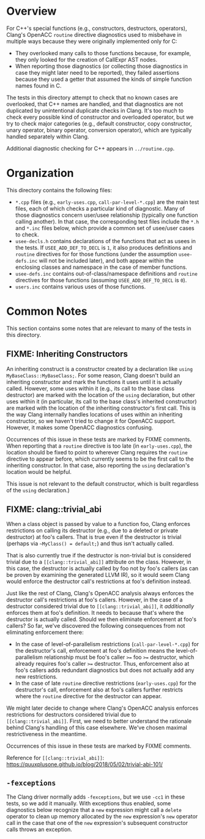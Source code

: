 # Overview

For C++'s special functions (e.g., constructors, destructors, operators),
Clang's OpenACC `routine` directive diagnostics used to misbehave in multiple
ways because they were originally implemented only for C:

* They overlooked many calls to those functions because, for example, they only
  looked for the creation of CallExpr AST nodes.
* When reporting those diagnostics (or collecting those diagnostics in case they
  might later need to be reported), they failed assertions because they used a
  getter that assumed the kinds of simple function names found in C.

The tests in this directory attempt to check that no known cases are overlooked,
that C++ names are handled, and that diagnostics are not duplicated by
unintentional duplicate checks in Clang.  It's too much to check every possible
kind of constructor and overloaded operator, but we try to check major
categories (e.g., default constructor, copy constructor, unary operator, binary
operator, conversion operator), which are typically handled separately within
Clang.

Additional diagnostic checking for C++ appears in `../routine.cpp`.

# Organization

This directory contains the following files:

* `*.cpp` files (e.g., `early-uses.cpp`, `call-par-level-*.cpp`) are the main
  test files, each of which checks a particular kind of diagnostic.  Many of
  those diagnostics concern user/usee relationship (typically one function
  calling another).  In that case, the corresponding test files include the
  `*.h` and `*.inc` files below, which provide a common set of usee/user cases
  to check.
* `usee-decls.h` contains declarations of the functions that act as usees in
  the tests.  If `USEE_ADD_DEF_TO_DECL` is `1`, it also produces definitions
  and `routine` directives for for those functions (under the assumption
  `usee-defs.inc` will not be included later), and both appear within the
  enclosing classes and namespace in the case of member functions.
* `usee-defs.inc` contains out-of-class/namespace definitions and `routine`
  directives for those functions (assuming `USEE_ADD_DEF_TO_DECL` is `0`).
* `users.inc` contains various uses of those functions.

# Common Notes

This section contains some notes that are relevant to many of the tests in this directory.

## FIXME: Inheriting Constructors

An inheriting construct is a constructor created by a declaration like
`using MyBaseClass::MyBaseClass;`.  For some reason, Clang doesn't build an
inheriting constructor and mark the functions it uses until it is actually
called.  However, some uses within it (e.g., its call to the base class
destructor) are marked with the location of the `using` declaration, but other
uses within it (in particular, its call to the base class's inherited
constructor) are marked with the location of the inheriting constructor's first
call.  This is the way Clang internally handles locations of uses within an
inheriting constructor, so we haven't tried to change it for OpenACC support.
However, it makes some OpenACC diagnostics confusing.

Occurrences of this issue in these tests are marked by FIXME comments.  When
reporting that a `routine` directive is too late (in `early-uses.cpp`), the
location should be fixed to point to wherever Clang requires the `routine`
directive to appear before, which currently seems to be the first call to the
inheriting constructor.  In that case, also reporting the `using` declaration's
location would be helpful.

This issue is not relevant to the default constructor, which is built regardless
of the `using` declaration.)

## FIXME: clang::trivial_abi

When a class object is passed by value to a function foo, Clang enforces
restrictions on calling its destructor (e.g., due to a deleted or private
destructor) at foo's callers.  That is true even if the destructor is trivial
(perhaps via `~MyClass() = default;`) and thus isn't actually called.

That is also currently true if the destructor is non-trivial but is considered
trivial due to a `[[clang::trivial_abi]]` attribute on the class.  However, in
this case, the destructor is actually called by foo not by foo's callers (as can
be proven by examining the generated LLVM IR), so it would seem Clang would
enforce the destructor call's restrictions at foo's definition instead.

Just like the rest of Clang, Clang's OpenACC analysis always enforces the
destructor call's restrictions at foo's callers.  However, in the case of a
destructor considered trivial due to `[[clang::trivial_abi]]`, it *additionally*
enforces them at foo's definition.  It needs to because that's where the
destructor is actually called.  Should we then eliminate enforcement at foo's
callers?  So far, we've discovered the following consequences from not
eliminating enforcement there:

* In the case of level-of-parallelism restrictions (`call-par-level-*.cpp`) for
  the destructor's call, enforcement at foo's definition means the
  level-of-parallelism relationship must be foo's caller `>=` foo `>=`
  destructor, which already requires foo's caller `>=` destructor.  Thus,
  enforcement also at foo's callers adds redundant diagnostics but does not
  actually add any new restrictions.
* In the case of late `routine` directive restrictions (`early-uses.cpp`) for
  the destructor's call, enforcement also at foo's callers further restricts
  where the `routine` directive for the destructor can appear.

We might later decide to change where Clang's OpenACC analysis enforces
restrictions for destructors considered trivial due to `[[clang::trivial_abi]]`.
First, we need to better understand the rationale behind Clang's handling of
this case elsewhere.  We've chosen maximal restrictiveness in the meantime.

Occurrences of this issue in these tests are marked by FIXME comments.

Reference for `[[clang::trivial_abi]]`:
<https://quuxplusone.github.io/blog/2018/05/02/trivial-abi-101/>

## `-fexceptions`

The Clang driver normally adds `-fexceptions`, but we use `-cc1` in these tests,
so we add it manually.  With exceptions thus enabled, some diagnostics below
recognize that a `new` expression might call a `delete` operator to clean up
memory allocated by the `new` expression's `new` operator call in the case that
one of the `new` expression's subsequent constructor calls throws an exception.
